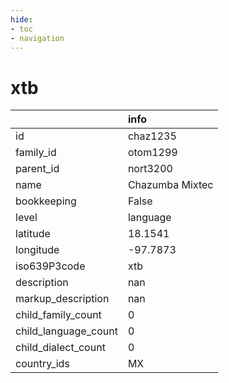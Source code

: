 ```yaml
---
hide:
- toc
- navigation
---
```

# xtb
|                      | info            |
|:---------------------|:----------------|
| id                   | chaz1235        |
| family_id            | otom1299        |
| parent_id            | nort3200        |
| name                 | Chazumba Mixtec |
| bookkeeping          | False           |
| level                | language        |
| latitude             | 18.1541         |
| longitude            | -97.7873        |
| iso639P3code         | xtb             |
| description          | nan             |
| markup_description   | nan             |
| child_family_count   | 0               |
| child_language_count | 0               |
| child_dialect_count  | 0               |
| country_ids          | MX              |
